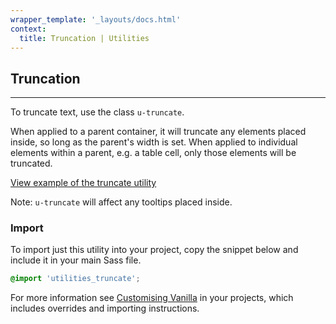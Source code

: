 ```yaml
---
wrapper_template: '_layouts/docs.html'
context:
  title: Truncation | Utilities
---
```


## Truncation

<hr>

To truncate text, use the class `u-truncate`.

When applied to a parent container, it will truncate any elements placed inside, so long as the parent's width is set.
When applied to individual elements within a parent, e.g. a table cell, only those elements will be truncated.

<a href="/docs/examples/utilities/truncate/" class="js-example">
View example of the truncate utility
</a>

Note: `u-truncate` will affect any tooltips placed inside.

### Import

To import just this utility into your project, copy the snippet below and include it in your main Sass file.

```scss
@import 'utilities_truncate';
```

For more information see [Customising Vanilla](/docs/customising-vanilla/) in your projects, which includes overrides and importing instructions.
